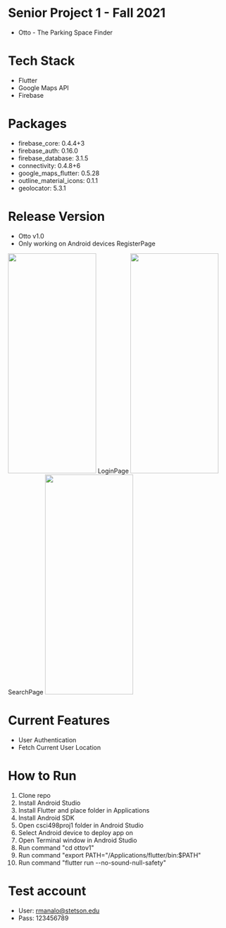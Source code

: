 # Senior Project 1 - Fall 2021
- Otto - The Parking Space Finder

# Tech Stack
- Flutter
- Google Maps API
- Firebase

# Packages
- firebase_core: 0.4.4+3
- firebase_auth: 0.16.0
- firebase_database: 3.1.5
- connectivity: 0.4.8+6
- google_maps_flutter: 0.5.28
- outline_material_icons: 0.1.1
- geolocator: 5.3.1

# Release Version
- Otto v1.0
- Only working on Android devices
RegisterPage
<img src="https://user-images.githubusercontent.com/44278625/144548335-e86b5921-0d7c-456f-9b7b-5ef06f2f0aad.png" width="200" height="500"/>
LoginPage
<img src="https://user-images.githubusercontent.com/44278625/144548343-8e779b19-b728-4aba-9b45-c94742341886.png" width="200" height="500"/>
SearchPage
<img src="https://user-images.githubusercontent.com/44278625/144548386-cb89375c-3700-468e-948d-baeb25cf6c08.png" width="200" height="500"/>

# Current Features
- User Authentication
- Fetch Current User Location

# How to Run
1. Clone repo
2. Install Android Studio
3. Install Flutter and place folder in Applications
4. Install Android SDK
5. Open csci498proj1 folder in Android Studio
6. Select Android device to deploy app on
7. Open Terminal window in Android Studio
8. Run command "cd ottov1"
9. Run command "export PATH="/Applications/flutter/bin:$PATH"
10. Run command "flutter run --no-sound-null-safety"

# Test account
- User: rmanalo@stetson.edu
- Pass: 123456789



